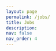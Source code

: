 ```yaml
---
layout: page
permalink: /jobs/
title: Jobs
description: 
nav: false
nav_order: 4
---
```


<!-- Join us at MaiNLP @ LMU Munich / CIS:


Open until filled:
  
We are always interested in hearing from interested candidates. 

Please send CV, transcripts and a copy of your Master's thesis (for PhD applications; draft is ok) or publication record (for postDoc applications), names of two references and a motivation letter stating your research interests to jobs@cis.lmu.de, subject: "PhD application" or "postdoc application". Send all documents as a single PDF; give the PDF a name that includes your name. Positions are open until filled. 
 -->

